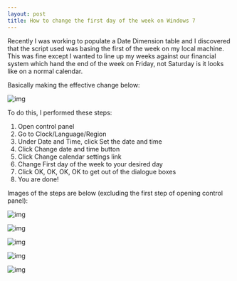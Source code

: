 ```yaml
---
layout: post
title: How to change the first day of the week on Windows 7
---
```


Recently I was working to populate a Date Dimension table and I discovered that the script used was basing the first of the week on my local machine. This was fine except I wanted to line up my weeks against our financial system which hand the end of the week on Friday, not Saturday is it looks like on a normal calendar.

Basically making the effective change below:

![img](http://www.drowningintechnicaldebt.com/images/www_drowningintechnicaldebt_com/RoyAshbrook/Windows-Live-Writer/How-to-change-the-first-day-of-the-week-_F54C/clip_image002_2.jpg)

To do this, I performed these steps:

1. Open control panel
2. Go to Clock/Language/Region
3. Under Date and Time, click Set the date and time
4. Click Change date and time button
5. Click Change calendar settings link
6. Change First day of the week to your desired day
7. Click OK, OK, OK, OK to get out of the dialogue boxes
8. You are done!

Images of the steps are below (excluding the first step of opening control panel):

![img](http://www.drowningintechnicaldebt.com/images/www_drowningintechnicaldebt_com/RoyAshbrook/Windows-Live-Writer/How-to-change-the-first-day-of-the-week-_F54C/clip_image004_2.jpg)

![img](http://www.drowningintechnicaldebt.com/images/www_drowningintechnicaldebt_com/RoyAshbrook/Windows-Live-Writer/How-to-change-the-first-day-of-the-week-_F54C/clip_image006_2.jpg)

![img](http://www.drowningintechnicaldebt.com/images/www_drowningintechnicaldebt_com/RoyAshbrook/Windows-Live-Writer/How-to-change-the-first-day-of-the-week-_F54C/clip_image006_2.jpg)

![img](http://www.drowningintechnicaldebt.com/images/www_drowningintechnicaldebt_com/RoyAshbrook/Windows-Live-Writer/How-to-change-the-first-day-of-the-week-_F54C/clip_image008_2.jpg)

![img](http://www.drowningintechnicaldebt.com/images/www_drowningintechnicaldebt_com/RoyAshbrook/Windows-Live-Writer/How-to-change-the-first-day-of-the-week-_F54C/clip_image012_2.jpg)